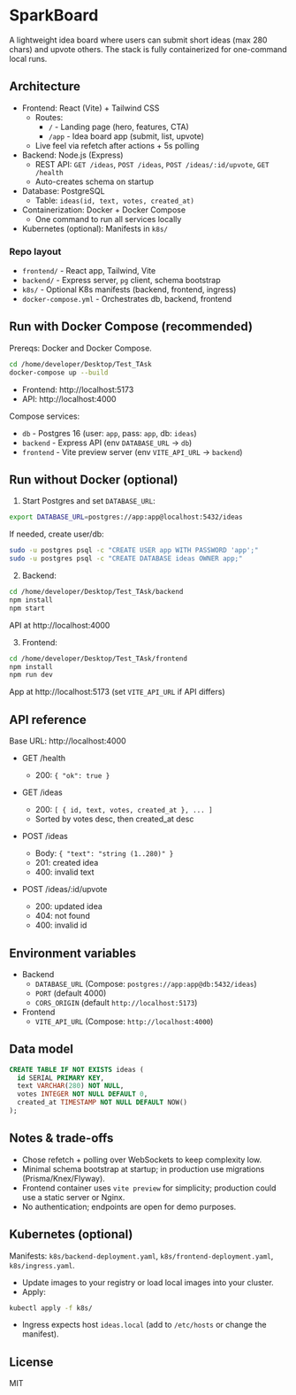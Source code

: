 # SparkBoard

A lightweight idea board where users can submit short ideas (max 280 chars) and upvote others. The stack is fully containerized for one-command local runs.

## Architecture

- Frontend: React (Vite) + Tailwind CSS
  - Routes:
    - `/` - Landing page (hero, features, CTA)
    - `/app` - Idea board app (submit, list, upvote)
  - Live feel via refetch after actions + 5s polling
- Backend: Node.js (Express)
  - REST API: `GET /ideas`, `POST /ideas`, `POST /ideas/:id/upvote`, `GET /health`
  - Auto-creates schema on startup
- Database: PostgreSQL
  - Table: `ideas(id, text, votes, created_at)`
- Containerization: Docker + Docker Compose
  - One command to run all services locally
- Kubernetes (optional): Manifests in `k8s/`

### Repo layout

- `frontend/` - React app, Tailwind, Vite
- `backend/` - Express server, `pg` client, schema bootstrap
- `k8s/` - Optional K8s manifests (backend, frontend, ingress)
- `docker-compose.yml` - Orchestrates db, backend, frontend

## Run with Docker Compose (recommended)

Prereqs: Docker and Docker Compose.

```bash
cd /home/developer/Desktop/Test_TAsk
docker-compose up --build
```

- Frontend: http://localhost:5173
- API: http://localhost:4000

Compose services:

- `db` - Postgres 16 (user: `app`, pass: `app`, db: `ideas`)
- `backend` - Express API (env `DATABASE_URL` -> `db`)
- `frontend` - Vite preview server (env `VITE_API_URL` -> `backend`)

## Run without Docker (optional)

1. Start Postgres and set `DATABASE_URL`:

```bash
export DATABASE_URL=postgres://app:app@localhost:5432/ideas
```

If needed, create user/db:

```bash
sudo -u postgres psql -c "CREATE USER app WITH PASSWORD 'app';"
sudo -u postgres psql -c "CREATE DATABASE ideas OWNER app;"
```

2. Backend:

```bash
cd /home/developer/Desktop/Test_TAsk/backend
npm install
npm start
```

API at http://localhost:4000

3. Frontend:

```bash
cd /home/developer/Desktop/Test_TAsk/frontend
npm install
npm run dev
```

App at http://localhost:5173 (set `VITE_API_URL` if API differs)

## API reference

Base URL: http://localhost:4000

- GET /health

  - 200: `{ "ok": true }`

- GET /ideas

  - 200: `[ { id, text, votes, created_at }, ... ]`
  - Sorted by votes desc, then created_at desc

- POST /ideas

  - Body: `{ "text": "string (1..280)" }`
  - 201: created idea
  - 400: invalid text

- POST /ideas/:id/upvote
  - 200: updated idea
  - 404: not found
  - 400: invalid id

## Environment variables

- Backend
  - `DATABASE_URL` (Compose: `postgres://app:app@db:5432/ideas`)
  - `PORT` (default 4000)
  - `CORS_ORIGIN` (default `http://localhost:5173`)
- Frontend
  - `VITE_API_URL` (Compose: `http://localhost:4000`)

## Data model

```sql
CREATE TABLE IF NOT EXISTS ideas (
  id SERIAL PRIMARY KEY,
  text VARCHAR(280) NOT NULL,
  votes INTEGER NOT NULL DEFAULT 0,
  created_at TIMESTAMP NOT NULL DEFAULT NOW()
);
```

## Notes & trade-offs

- Chose refetch + polling over WebSockets to keep complexity low.
- Minimal schema bootstrap at startup; in production use migrations (Prisma/Knex/Flyway).
- Frontend container uses `vite preview` for simplicity; production could use a static server or Nginx.
- No authentication; endpoints are open for demo purposes.

## Kubernetes (optional)

Manifests: `k8s/backend-deployment.yaml`, `k8s/frontend-deployment.yaml`, `k8s/ingress.yaml`.

- Update images to your registry or load local images into your cluster.
- Apply:

```bash
kubectl apply -f k8s/
```

- Ingress expects host `ideas.local` (add to `/etc/hosts` or change the manifest).

## License

MIT

